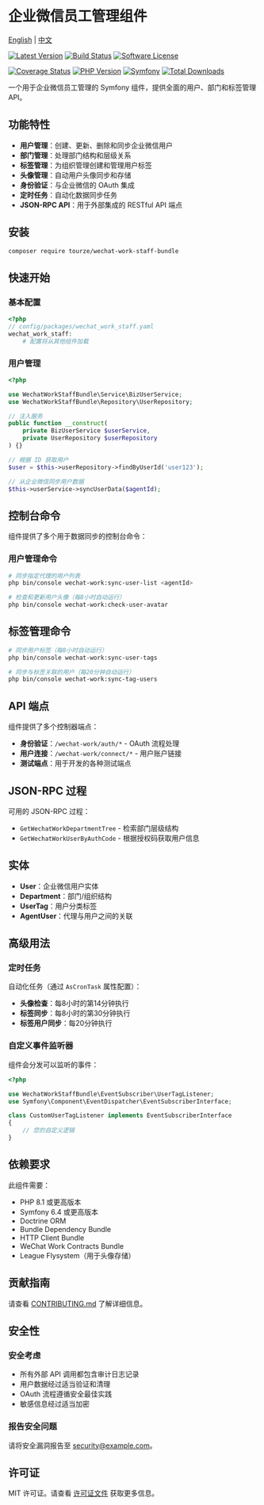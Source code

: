 # 企业微信员工管理组件

[English](README.md) | [中文](README.zh-CN.md)

[![Latest Version](https://img.shields.io/packagist/v/tourze/wechat-work-staff-bundle.svg?style=flat-square)](https://packagist.org/packages/tourze/wechat-work-staff-bundle)
[![Build Status](https://img.shields.io/github/actions/workflow/status/tourze/php-monorepo/test.yml?branch=master&style=flat-square)](https://github.com/tourze/php-monorepo/actions)
[![Software License](https://img.shields.io/badge/license-MIT-brightgreen.svg?style=flat-square)](LICENSE)

[![Coverage Status](https://img.shields.io/codecov/c/github/tourze/php-monorepo.svg?style=flat-square)](https://codecov.io/gh/tourze/php-monorepo)
[![PHP Version](https://img.shields.io/badge/php-%3E%3D8.1-blue.svg?style=flat-square)](https://php.net/)
[![Symfony](https://img.shields.io/badge/symfony-%3E%3D6.4-green.svg?style=flat-square)](https://symfony.com/)
[![Total Downloads](https://img.shields.io/packagist/dt/tourze/wechat-work-staff-bundle.svg?style=flat-square)](https://packagist.org/packages/tourze/wechat-work-staff-bundle)

一个用于企业微信员工管理的 Symfony 组件，提供全面的用户、部门和标签管理 API。

## 功能特性

- **用户管理**：创建、更新、删除和同步企业微信用户
- **部门管理**：处理部门结构和层级关系
- **标签管理**：为组织管理创建和管理用户标签
- **头像管理**：自动用户头像同步和存储
- **身份验证**：与企业微信的 OAuth 集成
- **定时任务**：自动化数据同步任务
- **JSON-RPC API**：用于外部集成的 RESTful API 端点

## 安装

```bash
composer require tourze/wechat-work-staff-bundle
```

## 快速开始

### 基本配置

```php
<?php
// config/packages/wechat_work_staff.yaml
wechat_work_staff:
    # 配置将从其他组件加载
```

### 用户管理

```php
<?php

use WechatWorkStaffBundle\Service\BizUserService;
use WechatWorkStaffBundle\Repository\UserRepository;

// 注入服务
public function __construct(
    private BizUserService $userService,
    private UserRepository $userRepository
) {}

// 根据 ID 获取用户
$user = $this->userRepository->findByUserId('user123');

// 从企业微信同步用户数据
$this->userService->syncUserData($agentId);
```

## 控制台命令

组件提供了多个用于数据同步的控制台命令：

### 用户管理命令

```bash
# 同步指定代理的用户列表
php bin/console wechat-work:sync-user-list <agentId>

# 检查和更新用户头像（每8小时自动运行）
php bin/console wechat-work:check-user-avatar
```

## 标签管理命令

```bash
# 同步用户标签（每8小时自动运行）
php bin/console wechat-work:sync-user-tags

# 同步与标签关联的用户（每20分钟自动运行）
php bin/console wechat-work:sync-tag-users
```

## API 端点

组件提供了多个控制器端点：

- **身份验证**：`/wechat-work/auth/*` - OAuth 流程处理
- **用户连接**：`/wechat-work/connect/*` - 用户账户链接
- **测试端点**：用于开发的各种测试端点

## JSON-RPC 过程

可用的 JSON-RPC 过程：

- `GetWechatWorkDepartmentTree` - 检索部门层级结构
- `GetWechatWorkUserByAuthCode` - 根据授权码获取用户信息

## 实体

- **User**：企业微信用户实体
- **Department**：部门/组织结构
- **UserTag**：用户分类标签
- **AgentUser**：代理与用户之间的关联

## 高级用法

### 定时任务

自动化任务（通过 `AsCronTask` 属性配置）：

- **头像检查**：每8小时的第14分钟执行
- **标签同步**：每8小时的第30分钟执行
- **标签用户同步**：每20分钟执行

### 自定义事件监听器

组件会分发可以监听的事件：

```php
<?php

use WechatWorkStaffBundle\EventSubscriber\UserTagListener;
use Symfony\Component\EventDispatcher\EventSubscriberInterface;

class CustomUserTagListener implements EventSubscriberInterface
{
    // 您的自定义逻辑
}
```

## 依赖要求

此组件需要：

- PHP 8.1 或更高版本
- Symfony 6.4 或更高版本
- Doctrine ORM
- Bundle Dependency Bundle
- HTTP Client Bundle
- WeChat Work Contracts Bundle
- League Flysystem（用于头像存储）

## 贡献指南

请查看 [CONTRIBUTING.md](CONTRIBUTING.md) 了解详细信息。

## 安全性

### 安全考虑

- 所有外部 API 调用都包含审计日志记录
- 用户数据经过适当验证和清理
- OAuth 流程遵循安全最佳实践
- 敏感信息经过适当加密

### 报告安全问题

请将安全漏洞报告至 [security@example.com](mailto:security@example.com)。

## 许可证

MIT 许可证。请查看 [许可证文件](LICENSE) 获取更多信息。
